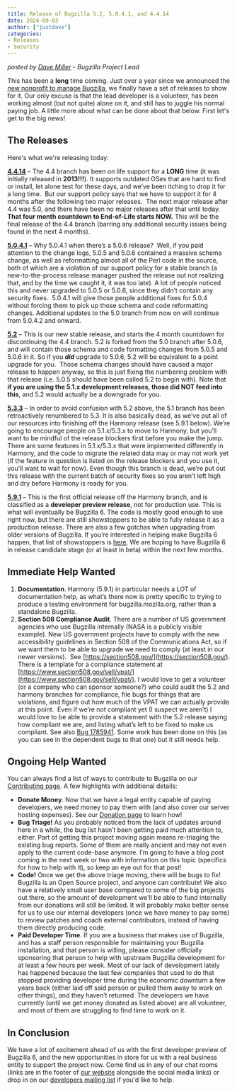 ```yaml
---
title: Release of Bugzilla 5.2, 5.0.4.1, and 4.4.14
date: 2024-09-03
author: ["justdave"]
categories:
- Releases
- Security
---
```

_posted by [Dave Miller](https://twitter.com/justdavemiller) \- Bugzilla Project Lead_

This has been a **long** time coming. Just over a year since we announced
the [new nonprofit to manage Bugzilla](/about/zarroboogs), we finally have a
set of releases to show for it. Our only excuse is that the lead developer is
a volunteer, has been working almost (but not quite) alone on it, and still has
to juggle his normal paying job. A little more about what can be done about that
below. First let's get to the big news!

## **The Releases**

Here's what we're releasing today:

[**4.4.14**](/download/v44) – The 4.4 branch has been on life support for a
**LONG** time (it was initially released in **2013!!!**). It supports outdated
OSes that are hard to find or install, let alone test for these days, and we’ve
been itching to drop it for a long time.  But our support policy says that we
have to support it for 4 months after the following two major releases.  The
next major release after 4.4 was 5.0, and there have been no major releases
after that until today.  **That four month countdown to End-of-Life starts
NOW.** This will be the final release of the 4.4 branch (barring any additional
security issues being found in the next 4 months).

[**5.0.4.1**](/download/v5041) – Why 5.0.4.1 when there’s a 5.0.6 release?  Well, if you paid
attention to the change logs, 5.0.5 and 5.0.6 contained a massive schema
change, as well as reformatting almost all of the Perl code in the source, both
of which are a violation of our support policy for a stable branch (a
new-to-the-process release manager pushed the release out not realizing that,
and by the time we caught it, it was too late). A lot of people noticed this
and never upgraded to 5.0.5 or 5.0.6, since they didn’t contain any security
fixes.  5.0.4.1 will give those people additional fixes for 5.0.4 without
forcing them to pick up those schema and code reformatting changes. Additional
updates to the 5.0 branch from now on will continue from 5.0.4.2 and onward.

[**5.2**](/download/v52) – This is our new stable release, and starts the 4 month
countdown for discontinuing the 4.4 branch. 5.2 is forked from the 5.0 branch
after 5.0.6, and will contain those schema and code formatting changes from
5.0.5 and 5.0.6 in it. So if you _**did**_ upgrade to 5.0.6, 5.2 will be
equivalent to a point upgrade for you.  Those schema changes should have caused
a major release to happen anyway, so this is just fixing the numbering problem
with that release (i.e. 5.0.5 should have been called 5.2 to begin with). Note
that **if you are using the 5.1.x development releases, those did NOT feed into
this**, and 5.2 would actually be a downgrade for you.

[**5.3.3**](/download/v533) – In order to avoid confusion with 5.2 above, the 5.1 branch has been
retroactively renumbered to 5.3. It is also basically dead, as we’ve put all of our resources
into finishing off the Harmony release (see 5.9.1 below). We’re going to
encourage people on 5.1.x/5.3.x to move to Harmony, but you’ll want to be mindful of
the release blockers first before you make the jump. There are some features in
5.1.x/5.3.x that were implemented differently in Harmony, and the code to migrate the
related data may or may not work yet (if the feature in question is listed on
the release blockers and you use it, you’ll want to wait for now). Even though
this branch is dead, we’re put out this release with the current batch of
security fixes so you aren’t left high and dry before Harmony is ready for you.

[**5.9.1**](/download/v591) – This is the first official release
off the Harmony branch, and is classified as a **developer preview
release**, not for production use. This is what will eventually be Bugzilla
6. The code is mostly good enough to use right now, but there are still
showstoppers to be able to fully release it as a production release. There are
also a few gotchas when upgrading from older versions of Bugzilla. If you’re
interested in helping make Bugzilla 6 happen, that list of showstoppers is
[here](//github.com/bugzilla/harmony/blob/main/RELEASE_BLOCKERS.md). We are
hoping to have Bugzilla 6 in release candidate stage (or at least in beta)
within the next few months.

## Immediate **Help Wanted**

1. **Documentation**. Harmony (5.9.1) in particular needs a LOT of
   documentation help, as what’s there now is pretty specific to trying to
produce a testing environment for bugzilla.mozilla.org, rather than a
standalone Bugzilla.
2. **Section 508 Compliance Audit**. There are a number of US government
   agencies who use Bugzilla internally (NASA is a publicly visible example).
New US government projects have to comply with the new accessibility guidelines
in Section 508 of the Communications Act, so if we want them to be able to
upgrade we need to comply (at least in our newer versions).  See
[https://section508.gov/](https://section508.gov/). There is a template for a
compliance statement at
[https://www.section508.gov/sell/vpat/](https://www.section508.gov/sell/vpat/).
I would love to get a volunteer (or a company who can sponsor someone?) who
could audit the 5.2 and harmony branches for compliance, file bugs for things
that are violations, and figure out how much of the VPAT we can actually
provide at this point.  Even if we’re not compliant yet (I suspect we aren’t) I
would love to be able to provide a statement with the 5.2 release saying how
compliant we are, and listing what’s left to be fixed to make us compliant. See
also [Bug 1785941](https://bugzilla.mozilla.org/show_bug.cgi?id=1785941). Some
work has been done on this (as you can see in the dependent bugs to that one)
but it still needs help.

## **Ongoing Help Wanted**

You can always find a list of ways to contribute to Bugzilla on our
[Contributing page](http://bugzilla.org/contributing/). A few highlights with
additional details:

- **Donate Money**. Now that we have a legal entity capable of paying
  developers, we need money to pay them with (and also cover our server hosting
expenses). See our [Donation page](/donate) to learn how!
- **Bug Triage!** As you probably noticed from the lack of updates around here
  in a while, the bug list hasn’t been getting paid much attention to, either.
Part of getting this project moving again means re-triaging the existing bug
reports. Some of them are really ancient and may not even apply to the current
code-base anymore. I’m going to have a blog post coming in the next week
or two with information on this topic (specifics for how
to help with it), so keep an eye out for that post!
- **Code!** Once we get the above triage moving, there will be bugs to fix!
  Bugzilla is an Open Source project, and anyone can contribute! We also have a
relatively small user base compared to some of the big projects out there, so
the amount of development we'll be able to fund internally from our donations
will still be limited. It will probably make better sense for us to use our
internal developers (once we have money to pay some) to review patches and
coach external contributors, instead of having them directly producing code.
- **Paid Developer Time**. If you are a business that makes use of Bugzilla,
  and has a staff person responsible for maintaining your Bugzilla
installation, and that person is willing, please consider officially sponsoring
that person to help with upstream Bugzilla development for at least a few hours
per week. Most of our lack of development lately has happened because the last
few companies that used to do that stopped providing developer time during the
economic downturn a few years back (either laid off said person or pulled them
away to work on other things), and they haven’t returned. The developers we
have currently (until we get money donated as listed above) are all volunteer,
and most of them are struggling to find time to work on it.

## In Conclusion

We have a lot of excitement ahead of us with the first developer preview of
Bugzilla 6, and the new opportunities in store for
us with a real business entity to support the project now. Come find us in any
of our chat rooms (links are in the footer of [our
website](https://bugzilla.org/) alongside the social media links) or drop in on
our [developers mailing list](https://lists.bugzilla.org/listinfo/developers)
if you'd like to help.
